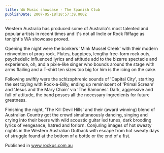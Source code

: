 ```yaml
---
title: WA Music showcase - The Spanish Club
publishDate: 2007-05-18T18:57:39.000Z
---
```

Western Australia has produced some of Australia's most talented and popular artists in recent times and it's not all Indie or Rock Riffage as tonight's WA showcase proved.

Opening the night were the bonkers 'Mink Mussel Creek' with their modern reinvention of prog-rock. Flutes, bagpipes, lengthy free-form rock outs, psychedelic influenced lyrics and attitude add to the bizarre spectacle and experience, oh, and a pixie-like singer who bounds around the stage with arms flailing and a T-shirt ten sizes too big for him is the icing on the cake.

Following swiftly were the schizophrenic sounds of 'Capital City', starting the set toying with Rock-a-Billy, ending up reminiscent of 'Primal Scream' and 'Jesus and the Mary Chain' via 'The Ramones'. Dark, aggressive and full of attitude, the band posses all the necessary ingredients for future greatness.

Finishing the night, 'The Kill Devil Hills' and their (award winning) blend of Australian Country got the crowd simultaneously dancing, singing and crying into their beers with wild acoustic guitar led tunes, dark brooding lyrics of vengeance, hatred and forlorn. Conjuring images of hot sweaty nights in the Western Australian Outback with escape from hot sweaty days of struggle found at the bottom of a bottle or the end of a fist.


Published in www.rockus.com.au
